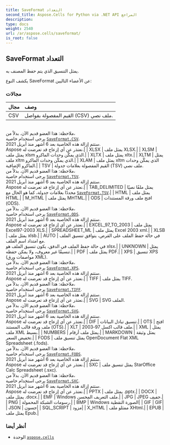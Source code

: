 ```yaml
---
title: SaveFormat التعداد
second_title: Aspose.Cells for Python via .NET API المراجع
description:
type: docs
weight: 2540
url: /ar/aspose.cells/saveformat/
is_root: false
---
```

##  SaveFormat التعداد
يمثل التنسيق الذي يتم حفظ المصنف به.



يكشف النوع SaveFormat عن الأعضاء التاليين:

###  مجالات
| مجال| وصف|
| :- | :- |
| CSV | القيم المفصولة بفواصل (CSV) ملف نصي.<br/> ملاحظة: هذا العضو قديم الآن. بدلاً من،<br/>يرجى استخدام خاصية [`SaveFormat.CSV`](/cells/python-net/ar/aspose.cells/saveformat#CSV).<br/> ستتم إزالة هذه الخاصية بعد 6 أشهر منذ أبريل 2021.<br/> Aspose نعتذر عن أي إزعاج قد تعرضت له.|
| XLSX | يمثل ملف XLSX.|
| XLSM | يمثل ملف xlsm الذي يمكّن وحدات الماكرو.|
| XLTX | يمثل ملف xltx.|
| XLTM | يمثل ملف xltm الذي يمكّن وحدات الماكرو.|
| XLAM | يمثل ملف xltm الذي يمكّن وحدات الماكرو الإضافية.|
| TSV | القيم المفصولة بعلامات جدولة (TSV) ملف نصي.<br/> ملاحظة: هذا العضو قديم الآن. بدلاً من،<br/>يرجى استخدام خاصية [`SaveFormat.TSV`](/cells/python-net/ar/aspose.cells/saveformat#TSV).<br/> ستتم إزالة هذه الخاصية بعد 6 أشهر منذ أبريل 2021.<br/> Aspose نعتذر عن أي إزعاج قد تعرضت له.|
| TAB_DELIMITED | يمثل ملفًا نصيًا محددًا بعلامات جدولة، كما هو الحال مع [`SaveFormat.TSV`](/cells/python-net/ar/aspose.cells/saveformat#TSV).|
| HTML | يمثل ملف HTML.|
| M_HTML | يمثل ملف MHTML.|
| ODS | افتح ملف ورقة المستندات (ODS).<br/> ملاحظة: هذا العضو قديم الآن. بدلاً من،<br/>يرجى استخدام خاصية [`SaveFormat.ODS`](/cells/python-net/ar/aspose.cells/saveformat#ODS).<br/> ستتم إزالة هذه الخاصية بعد 6 أشهر منذ أبريل 2021.<br/> Aspose نعتذر عن أي إزعاج قد تعرضت له.|
| EXCEL_97_TO_2003 | يمثل ملف Excel97-2003 XLS.|
| SPREADSHEET_ML | يمثل ملف Excel 2003 xml.|
| XLSB | يمثل ملف xlsb.|
| AUTO | في حالة حفظ الملف على القرص، يتوافق تنسيق الملف مع امتداد اسم الملف.<br/>في حالة حفظ الملف في الدفق، يكون تنسيق الملف هو xlsx.|
| UNKNOWN | يمثل تنسيقًا غير معروف، ولا يمكن حفظه.|
| PDF | يمثل ملف PDF.|
| XPS | تنسيق XPS (مواصفات ورق XML).<br/> ملاحظة: هذا العضو قديم الآن. بدلاً من،<br/>يرجى استخدام خاصية [`SaveFormat.XPS`](/cells/python-net/ar/aspose.cells/saveformat#XPS).<br/> ستتم إزالة هذه الخاصية بعد 6 أشهر منذ أبريل 2021.<br/> Aspose نعتذر عن أي إزعاج قد تعرضت له.|
| TIFF | يمثل ملف TIFF.<br/> ملاحظة: هذا العضو قديم الآن. بدلاً من،<br/>يرجى استخدام خاصية [`SaveFormat.TIFF`](/cells/python-net/ar/aspose.cells/saveformat#TIFF).<br/> ستتم إزالة هذه الخاصية بعد 6 أشهر منذ أبريل 2021.<br/> Aspose نعتذر عن أي إزعاج قد تعرضت له.|
| SVG | SVG الملف.<br/> ملاحظة: هذا العضو قديم الآن. بدلاً من،<br/>يرجى استخدام خاصية [`SaveFormat.SVG`](/cells/python-net/ar/aspose.cells/saveformat#SVG).<br/> ستتم إزالة هذه الخاصية بعد 6 أشهر منذ أبريل 2021.<br/> Aspose نعتذر عن أي إزعاج قد تعرضت له.|
| DIF | تنسيق تبادل البيانات.|
| OTS | افتح ملف ورقة قالب المستند (OTS).|
| XLT | ملف قالب اكسل 97-2003.|
| XML | يمثل ملف XML بسيط.|
| NUMBERS | يمثل ملف أرقام.|
| MARKDOWN | يمثل وثيقة تخفيض السعر.|
| FODS | يمثل تنسيق ملف OpenDocument Flat XML Spreadsheet (.fods).<br/> ملاحظة: هذا العضو قديم الآن. بدلاً من،<br/>يرجى استخدام خاصية [`SaveFormat.FODS`](/cells/python-net/ar/aspose.cells/saveformat#FODS).<br/> ستتم إزالة هذه الخاصية بعد 6 أشهر منذ أبريل 2021.<br/> Aspose نعتذر عن أي إزعاج قد تعرضت له.|
| SXC | يمثل تنسيق ملف StarOffice Calc Spreadsheet (.sxc).<br/> ملاحظة: هذا العضو قديم الآن. بدلاً من،<br/>يرجى استخدام خاصية [`SaveFormat.SXC`](/cells/python-net/ar/aspose.cells/saveformat#SXC).<br/> ستتم إزالة هذه الخاصية بعد 6 أشهر منذ أبريل 2021.<br/> Aspose نعتذر عن أي إزعاج قد تعرضت له.|
| PPTX | يمثل ملف .pptx.|
| DOCX | يمثل ملف .docx.|
| EMF | Windows ملف التعريف المحسن.|
| JPG | JPEG جفيف.|
| PNG | رسومات الشبكة المحمولة.|
| BMP | Windows الصورة النقطية|
| GIF | GIF|
| JSON | جسون|
| SQL_SCRIPT | مزود|
| X_HTML | ممثلو ملف XHtml.|
| EPUB | يمثل ملف Epub.|



###  أنظر أيضا
* الوحدة [`aspose.cells`](..)
